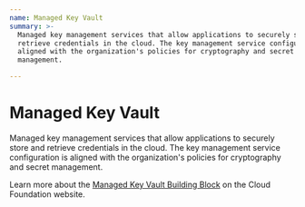 ```yaml
---
name: Managed Key Vault
summary: >-
  Managed key management services that allow applications to securely store and
  retrieve credentials in the cloud. The key management service configuration is
  aligned with the organization's policies for cryptography and secret
  management.

---
```


# Managed Key Vault

Managed key management services that allow applications to securely store and retrieve credentials in the cloud. The key management service configuration is aligned with the organization's policies for cryptography and secret management.

Learn more about the [Managed Key Vault Building Block](https://cloudfoundation.meshcloud.io/maturity-model/service-ecosystem/managed-key-vault.html) on the Cloud Foundation website.
